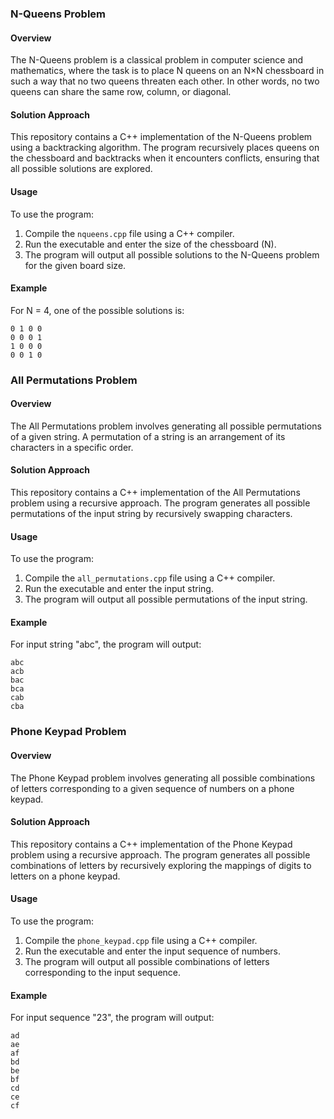 ### N-Queens Problem

#### Overview
The N-Queens problem is a classical problem in computer science and mathematics, where the task is to place N queens on an N×N chessboard in such a way that no two queens threaten each other. In other words, no two queens can share the same row, column, or diagonal.

#### Solution Approach
This repository contains a C++ implementation of the N-Queens problem using a backtracking algorithm. The program recursively places queens on the chessboard and backtracks when it encounters conflicts, ensuring that all possible solutions are explored.

#### Usage
To use the program:
1. Compile the `nqueens.cpp` file using a C++ compiler.
2. Run the executable and enter the size of the chessboard (N).
3. The program will output all possible solutions to the N-Queens problem for the given board size.

#### Example
For N = 4, one of the possible solutions is:
```
0 1 0 0 
0 0 0 1 
1 0 0 0 
0 0 1 0 
```

### All Permutations Problem

#### Overview
The All Permutations problem involves generating all possible permutations of a given string. A permutation of a string is an arrangement of its characters in a specific order.

#### Solution Approach
This repository contains a C++ implementation of the All Permutations problem using a recursive approach. The program generates all possible permutations of the input string by recursively swapping characters.

#### Usage
To use the program:
1. Compile the `all_permutations.cpp` file using a C++ compiler.
2. Run the executable and enter the input string.
3. The program will output all possible permutations of the input string.

#### Example
For input string "abc", the program will output:
```
abc
acb
bac
bca
cab
cba
```

### Phone Keypad Problem

#### Overview
The Phone Keypad problem involves generating all possible combinations of letters corresponding to a given sequence of numbers on a phone keypad.

#### Solution Approach
This repository contains a C++ implementation of the Phone Keypad problem using a recursive approach. The program generates all possible combinations of letters by recursively exploring the mappings of digits to letters on a phone keypad.

#### Usage
To use the program:
1. Compile the `phone_keypad.cpp` file using a C++ compiler.
2. Run the executable and enter the input sequence of numbers.
3. The program will output all possible combinations of letters corresponding to the input sequence.

#### Example
For input sequence "23", the program will output:
```
ad
ae
af
bd
be
bf
cd
ce
cf
```
